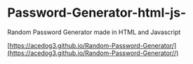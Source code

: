 # Password-Generator-html-js-
Random Password Generator made in HTML and Javascript

[https://acedog3.github.io/Random-Password-Generator/](https://acedog3.github.io/Random-Password-Generator//)
